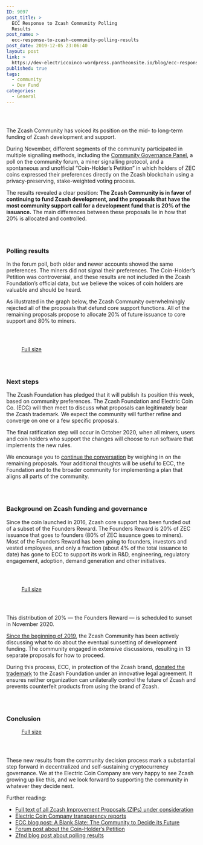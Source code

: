 ```yaml
---
ID: 9097
post_title: >
  ECC Response to Zcash Community Polling
  Results
post_name: >
  ecc-response-to-zcash-community-polling-results
post_date: 2019-12-05 23:06:40
layout: post
link: >
  https://dev-electriccoinco-wordpress.pantheonsite.io/blog/ecc-response-to-zcash-community-polling-results/
published: true
tags:
  - community
  - Dev Fund
categories:
  - General
---
```

<!-- wp:spacer {"height":30} -->
<div style="height:30px" aria-hidden="true" class="wp-block-spacer"></div>
<!-- /wp:spacer -->

<!-- wp:paragraph -->
<p>The Zcash Community has voiced its position on the mid- to long-term funding of Zcash development and support.</p>
<!-- /wp:paragraph -->

<!-- wp:paragraph -->
<p>During November, different segments of the community participated in multiple signalling methods, including the <a href="https://www.zfnd.org/governance/community-advisory-panel/">Community Governance Panel</a>, a poll on the community forum, a miner signalling protocol, and a spontaneous and unofficial “Coin-Holder’s Petition” in which holders of ZEC coins expressed their preferences directly on the Zcash blockchain using a privacy-preserving, stake-weighted voting process.</p>
<!-- /wp:paragraph -->

<!-- wp:paragraph -->
<p>The results revealed a clear position: <strong>The Zcash Community is in favor of continuing to fund Zcash development, and the proposals that have the most community support call for a development fund that is 20% of the issuance.</strong> The main differences between these proposals lie in how that 20% is allocated and controlled.</p>
<!-- /wp:paragraph -->

<!-- wp:spacer {"height":30} -->
<div style="height:30px" aria-hidden="true" class="wp-block-spacer"></div>
<!-- /wp:spacer -->

<!-- wp:heading {"level":3} -->
<h3><strong>Polling results</strong></h3>
<!-- /wp:heading -->

<!-- wp:paragraph -->
<p>In the forum poll, both older and newer accounts showed the same preferences. The miners did not signal their preferences. The Coin-Holder’s Petition was controversial, and these results are not included in the Zcash Foundation’s official data, but we believe the voices of coin holders are valuable and should be heard.</p>
<!-- /wp:paragraph -->

<!-- wp:paragraph -->
<p>As illustrated in the graph below, the Zcash Community overwhelmingly rejected all of the proposals that defund core support functions. All of the remaining proposals propose to allocate 20% of future issuance to core support and 80% to miners.</p>
<!-- /wp:paragraph -->

<!-- wp:spacer {"height":30} -->
<div style="height:30px" aria-hidden="true" class="wp-block-spacer"></div>
<!-- /wp:spacer -->

<!-- wp:image {"id":9104,"sizeSlug":"large"} -->
<figure class="wp-block-image size-large"><img src="https://dev-electriccoinco-wordpress.pantheonsite.io/wp-content/uploads/2019/12/Results-of-Dev-Fund-Proposals-2X-1024x844.png" alt="" class="wp-image-9104"/><figcaption><a href="https://dev-electriccoinco-wordpress.pantheonsite.io/wp-content/uploads/2019/12/Results-of-Dev-Fund-Proposals-2X.png" target="_blank" rel="noreferrer noopener" aria-label="Full size (opens in a new tab)">Full size</a></figcaption></figure>
<!-- /wp:image -->

<!-- wp:spacer {"height":30} -->
<div style="height:30px" aria-hidden="true" class="wp-block-spacer"></div>
<!-- /wp:spacer -->

<!-- wp:heading {"level":3} -->
<h3><strong>Next steps</strong></h3>
<!-- /wp:heading -->

<!-- wp:paragraph -->
<p>The Zcash Foundation has pledged that it will publish its position this week, based on community preferences. The Zcash Foundation and Electric Coin Co. (ECC) will then meet to discuss what proposals can legitimately bear the Zcash trademark. We expect the community will further refine and converge on one or a few specific proposals.</p>
<!-- /wp:paragraph -->

<!-- wp:paragraph -->
<p>The final ratification step will occur in October 2020, when all miners, users and coin holders who support the changes will choose to run software that implements the new rules.</p>
<!-- /wp:paragraph -->

<!-- wp:paragraph -->
<p>We encourage you to <a href="https://forum.zcashcommunity.com/t/future-of-zcash-dev-funding-megathread-everything-in-one-place/34063" target="_blank" rel="noreferrer noopener" aria-label=" (opens in a new tab)">continue the conversation</a> by weighing in on the remaining proposals. Your additional thoughts will be useful to ECC, the Foundation and to the broader community for implementing a plan that aligns all parts of the community.</p>
<!-- /wp:paragraph -->

<!-- wp:spacer {"height":30} -->
<div style="height:30px" aria-hidden="true" class="wp-block-spacer"></div>
<!-- /wp:spacer -->

<!-- wp:heading {"level":3} -->
<h3><strong>Background on Zcash funding and governance</strong></h3>
<!-- /wp:heading -->

<!-- wp:paragraph -->
<p>Since the coin launched in 2016, Zcash core support has been funded out of a subset of the Founders Reward. The Founders Reward is 20% of ZEC issuance that goes to founders (80% of ZEC issuance goes to miners). Most of the Founders Reward has been going to founders, investors and vested employees, and only a fraction (about 4% of the total issuance to date) has gone to ECC to support its work in R&amp;D, engineering, regulatory engagement, adoption, demand generation and other initiatives.<br></p>
<!-- /wp:paragraph -->

<!-- wp:spacer {"height":30} -->
<div style="height:30px" aria-hidden="true" class="wp-block-spacer"></div>
<!-- /wp:spacer -->

<!-- wp:image {"id":9118,"sizeSlug":"large"} -->
<figure class="wp-block-image size-large"><img src="https://dev-electriccoinco-wordpress.pantheonsite.io/wp-content/uploads/2019/12/Distribution-to-Date-1024x511.png" alt="" class="wp-image-9118"/><figcaption><a href="https://dev-electriccoinco-wordpress.pantheonsite.io/wp-content/uploads/2019/12/Distribution-to-Date.png" target="_blank" rel="noreferrer noopener" aria-label="Full size (opens in a new tab)">Full size</a></figcaption></figure>
<!-- /wp:image -->

<!-- wp:spacer {"height":30} -->
<div style="height:30px" aria-hidden="true" class="wp-block-spacer"></div>
<!-- /wp:spacer -->

<!-- wp:paragraph -->
<p>This distribution of 20% — the Founders Reward — is scheduled to sunset in November 2020.</p>
<!-- /wp:paragraph -->

<!-- wp:paragraph -->
<p><a href="https://forum.zcashcommunity.com/t/the-future-of-zcash-in-the-year-2020/32372">Since the beginning of 2019</a>, the Zcash Community has been actively discussing what to do about the eventual sunsetting of development funding. The community engaged in extensive discussions, resulting in 13 separate proposals for how to proceed.</p>
<!-- /wp:paragraph -->

<!-- wp:paragraph -->
<p>During this process, ECC, in protection of the Zcash brand, <a href="https://dev-electriccoinco-wordpress.pantheonsite.io/blog/electric-coin-co-donates-zcash-trademark-to-zcash-foundation/">donated the trademark</a> to the Zcash Foundation under an innovative legal agreement. It ensures neither organization can unilaterally control the future of Zcash and prevents counterfeit products from using the brand of Zcash.</p>
<!-- /wp:paragraph -->

<!-- wp:spacer {"height":30} -->
<div style="height:30px" aria-hidden="true" class="wp-block-spacer"></div>
<!-- /wp:spacer -->

<!-- wp:heading {"level":3} -->
<h3><strong>Conclusion</strong></h3>
<!-- /wp:heading -->

<!-- wp:image {"id":9120,"sizeSlug":"large"} -->
<figure class="wp-block-image size-large"><img src="https://dev-electriccoinco-wordpress.pantheonsite.io/wp-content/uploads/2019/12/Proposed-Future-Distribution-1024x511.png" alt="" class="wp-image-9120"/><figcaption><a href="https://dev-electriccoinco-wordpress.pantheonsite.io/wp-content/uploads/2019/12/Proposed-Future-Distribution.png" target="_blank" rel="noreferrer noopener" aria-label="Full size (opens in a new tab)">Full size</a></figcaption></figure>
<!-- /wp:image -->

<!-- wp:spacer {"height":30} -->
<div style="height:30px" aria-hidden="true" class="wp-block-spacer"></div>
<!-- /wp:spacer -->

<!-- wp:paragraph -->
<p>These new results from the community decision process mark a substantial step forward in decentralized and self-sustaining cryptocurrency governance. We at the Electric Coin Company are very happy to see Zcash growing up like this, and we look forward to supporting the community in whatever they decide next.</p>
<!-- /wp:paragraph -->

<!-- wp:paragraph -->
<p>Further reading:</p>
<!-- /wp:paragraph -->

<!-- wp:list -->
<ul><li><a href="https://zips.z.cash/" target="_blank" rel="noreferrer noopener" aria-label=" (opens in a new tab)">Full text of all Zcash Improvement Proposals (ZIPs) under consideration</a></li><li><a href="https://dev-electriccoinco-wordpress.pantheonsite.io/blog/tag/transparency/" target="_blank" rel="noreferrer noopener" aria-label=" (opens in a new tab)">Electric Coin Company transparency reports</a></li><li><a href="https://dev-electriccoinco-wordpress.pantheonsite.io/blog/a-blank-slate-the-community-to-decide-its-future/" target="_blank" rel="noreferrer noopener" aria-label=" (opens in a new tab)">ECC blog post: A Blank Slate: The Community to Decide its Future</a></li><li><a href="https://forum.zcashcommunity.com/t/staked-poll-on-zcash-dev-fund-debate/34846/92?u=zooko" target="_blank" rel="noreferrer noopener" aria-label=" (opens in a new tab)">Forum post about the Coin-Holder’s Petition</a></li><li><a href="https://www.zfnd.org/blog/community-sentiment-collection-results/" target="_blank" rel="noreferrer noopener" aria-label=" (opens in a new tab)">Zfnd blog post about polling results</a></li></ul>
<!-- /wp:list -->